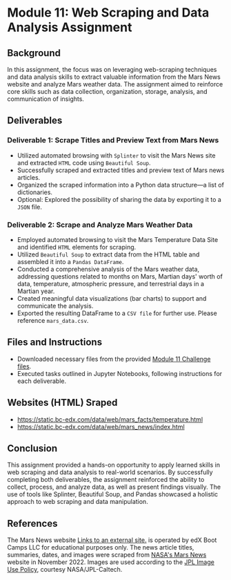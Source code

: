# Module 11: Web Scraping and Data Analysis Assignment 

## Background

In this assignment, the focus was on leveraging web-scraping techniques and data analysis skills to extract valuable information from the Mars News website and analyze Mars weather data. The assignment aimed to reinforce core skills such as data collection, organization, storage, analysis, and communication of insights.

## Deliverables

### **Deliverable 1: Scrape Titles and Preview Text from Mars News**

- Utilized automated browsing with `Splinter` to visit the Mars News site and extracted `HTML` code using `Beautiful Soup`.
- Successfully scraped and extracted titles and preview text of Mars news articles.
- Organized the scraped information into a Python data structure—a list of dictionaries.
- Optional: Explored the possibility of sharing the data by exporting it to a `JSON` file.

### **Deliverable 2: Scrape and Analyze Mars Weather Data**

- Employed automated browsing to visit the Mars Temperature Data Site and identified `HTML` elements for scraping.
- Utilized `Beautiful Soup` to extract data from the HTML table and assembled it into a `Pandas DataFrame`.
- Conducted a comprehensive analysis of the Mars weather data, addressing questions related to months on Mars, Martian days' worth of data, temperature, atmospheric pressure, and terrestrial days in a Martian year.
- Created meaningful data visualizations (bar charts) to support and communicate the analysis.
- Exported the resulting DataFrame to a `CSV file` for further use. Please reference `mars_data.csv`. 

## Files and Instructions

- Downloaded necessary files from the provided [Module 11 Challenge files](https://example-download-link.com).
- Executed tasks outlined in Jupyter Notebooks, following instructions for each deliverable.

## Websites (HTML) Sraped

- https://static.bc-edx.com/data/web/mars_facts/temperature.html
- https://static.bc-edx.com/data/web/mars_news/index.html

## Conclusion

This assignment provided a hands-on opportunity to apply learned skills in web scraping and data analysis to real-world scenarios. By successfully completing both deliverables, the assignment reinforced the ability to collect, process, and analyze data, as well as present findings visually. The use of tools like Splinter, Beautiful Soup, and Pandas showcased a holistic approach to web scraping and data manipulation.

## References

The Mars News website [Links to an external site.](https://example-mars-news.com) is operated by edX Boot Camps LLC for educational purposes only. The news article titles, summaries, dates, and images were scraped from [NASA's Mars News](https://example-nasa-mars-news.com) website in November 2022. Images are used according to the [JPL Image Use Policy](https://example-jpl-image-policy.com), courtesy NASA/JPL-Caltech.

 

